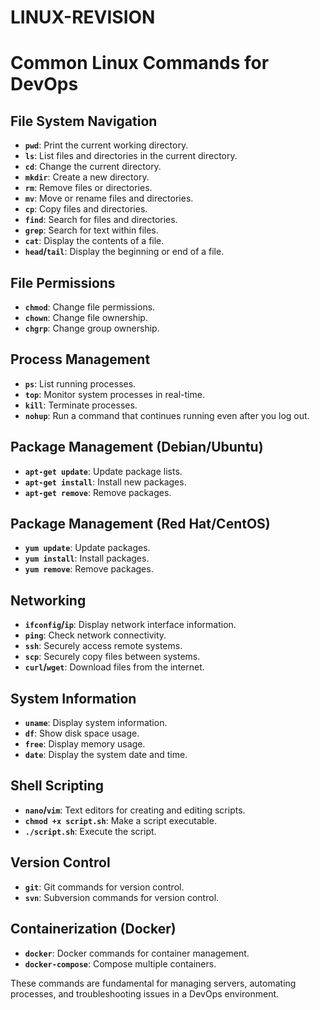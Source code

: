 # LINUX-REVISION

# Common Linux Commands for DevOps

## File System Navigation
- **`pwd`**: Print the current working directory.
- **`ls`**: List files and directories in the current directory.
- **`cd`**: Change the current directory.
- **`mkdir`**: Create a new directory.
- **`rm`**: Remove files or directories.
- **`mv`**: Move or rename files and directories.
- **`cp`**: Copy files and directories.
- **`find`**: Search for files and directories.
- **`grep`**: Search for text within files.
- **`cat`**: Display the contents of a file.
- **`head`/`tail`**: Display the beginning or end of a file.

## File Permissions
- **`chmod`**: Change file permissions.
- **`chown`**: Change file ownership.
- **`chgrp`**: Change group ownership.

## Process Management
- **`ps`**: List running processes.
- **`top`**: Monitor system processes in real-time.
- **`kill`**: Terminate processes.
- **`nohup`**: Run a command that continues running even after you log out.

## Package Management (Debian/Ubuntu)
- **`apt-get update`**: Update package lists.
- **`apt-get install`**: Install new packages.
- **`apt-get remove`**: Remove packages.

## Package Management (Red Hat/CentOS)
- **`yum update`**: Update packages.
- **`yum install`**: Install packages.
- **`yum remove`**: Remove packages.

## Networking
- **`ifconfig`/`ip`**: Display network interface information.
- **`ping`**: Check network connectivity.
- **`ssh`**: Securely access remote systems.
- **`scp`**: Securely copy files between systems.
- **`curl`/`wget`**: Download files from the internet.

## System Information
- **`uname`**: Display system information.
- **`df`**: Show disk space usage.
- **`free`**: Display memory usage.
- **`date`**: Display the system date and time.

## Shell Scripting
- **`nano`/`vim`**: Text editors for creating and editing scripts.
- **`chmod +x script.sh`**: Make a script executable.
- **`./script.sh`**: Execute the script.

## Version Control
- **`git`**: Git commands for version control.
- **`svn`**: Subversion commands for version control.

## Containerization (Docker)
- **`docker`**: Docker commands for container management.
- **`docker-compose`**: Compose multiple containers.

These commands are fundamental for managing servers, automating processes, and troubleshooting issues in a DevOps environment.
